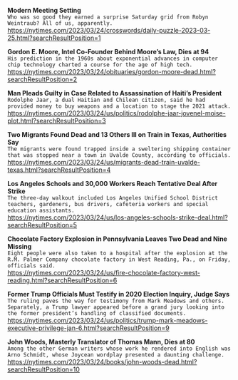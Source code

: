 **Modern Meeting Setting**\
`Who was so good they earned a surprise Saturday grid from Robyn Weintraub? All of us, apparently.`\
https://nytimes.com/2023/03/24/crosswords/daily-puzzle-2023-03-25.html?searchResultPosition=1

**Gordon E. Moore, Intel Co-Founder Behind Moore’s Law, Dies at 94**\
`His prediction in the 1960s about exponential advances in computer chip technology charted a course for the age of high tech.`\
https://nytimes.com/2023/03/24/obituaries/gordon-moore-dead.html?searchResultPosition=2

**Man Pleads Guilty in Case Related to Assassination of Haiti’s President**\
`Rodolphe Jaar, a dual Haitian and Chilean citizen, said he had provided money to buy weapons and a location to stage the 2021 attack.`\
https://nytimes.com/2023/03/24/us/politics/rodolphe-jaar-jovenel-moise-plot.html?searchResultPosition=3

**Two Migrants Found Dead and 13 Others Ill on Train in Texas, Authorities Say**\
`The migrants were found trapped inside a sweltering shipping container that was stopped near a town in Uvalde County, according to officials.`\
https://nytimes.com/2023/03/24/us/migrants-dead-train-uvalde-texas.html?searchResultPosition=4

**Los Angeles Schools and 30,000 Workers Reach Tentative Deal After Strike**\
`The three-day walkout included Los Angeles Unified School District teachers, gardeners, bus drivers, cafeteria workers and special education assistants.`\
https://nytimes.com/2023/03/24/us/los-angeles-schools-strike-deal.html?searchResultPosition=5

**Chocolate Factory Explosion in Pennsylvania Leaves Two Dead and Nine Missing**\
`Eight people were also taken to a hospital after the explosion at the R.M. Palmer Company chocolate factory in West Reading, Pa., on Friday, officials said.`\
https://nytimes.com/2023/03/24/us/fire-chocolate-factory-west-reading.html?searchResultPosition=6

**Former Trump Officials Must Testify in 2020 Election Inquiry, Judge Says**\
`The ruling paves the way for testimony from Mark Meadows and others. Separately, a Trump lawyer appeared before a grand jury looking into the former president’s handling of classified documents.`\
https://nytimes.com/2023/03/24/us/politics/trump-mark-meadows-executive-privilege-jan-6.html?searchResultPosition=9

**John Woods, Masterly Translator of Thomas Mann, Dies at 80**\
`Among the other German writers whose work he rendered into English was Arno Schmidt, whose Joycean wordplay presented a daunting challenge.`\
https://nytimes.com/2023/03/24/books/john-woods-dead.html?searchResultPosition=10

